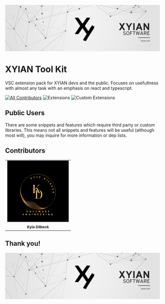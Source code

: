 <p align="center">
  <a href=https://www.yamahamotorsports.com>
    <img src='https://github.com/XYIANSoftware/images/blob/main/XYIAN_BANNER.png?raw=true' alt='XYIAN Software Banner'/>
  </a>
</p>


# XYIAN Tool Kit 
VSC extension pack for XYIAN devs and the public. Focuses on usefullness with almost any task with an emphasis on react and typescript. 

[![All Contributors](https://img.shields.io/badge/all_contributors-1-blue.svg?style=flat-square)](https://marketplace.visualstudio.com/items?itemName=YAMAHA.yamaha-extensionPack#contributors-:~:text=Motor%20Corperation%20USA-,Contributors,-%E2%9C%A8) ![Extensions](https://img.shields.io/badge/Extensions-30-green.svg?style=flat-square) ![Custom Extensions](https://img.shields.io/badge/Custom_Extensions-2-orange.svg?style=flat-square)


## Public Users

There are some snippets and features which require third party or custom libraries. This means not all snippets and features will be useful (although most will), you may inquire for more information or dep lists.

## Contributors

<!-- ALL-CONTRIBUTORS-LIST:START - Do not remove or modify this section -->
<!-- prettier-ignore-start -->
<!-- markdownlint-disable -->
<table>
  <tr>
    <td align="center"><a href=https://www.linkedin.com/in/kxdilbeck/><img src=https://github.com/XYIANSoftware/images/blob/main/kxd_logos/KXD-Logo2.png?raw=true width="200px;" alt="Logo"/><br /><sub><b>Kyle Dilbeck</b></sub></a><br /><a href=https://github.com/XYIAN/yamaha-extensionPack/issues title="Developer"></a></td>
   
    
</table>
<!-- markdownlint-enable -->
<!-- prettier-ignore-end -->
<!-- ALL-CONTRIBUTORS-LIST:END -->

## Thank you!
<p align="center">
  <a href=https://www.yamahamotorsports.com>
    <img src='https://github.com/XYIANSoftware/images/blob/main/XYIAN_BANNER.png?raw=true' alt='XYIAN Software Banner'/>
  </a>
</p>

